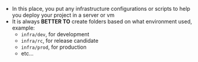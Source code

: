 - In this place, you put any infrastructure configurations or scripts to help you deploy your project in a server or vm
- It is always **BETTER TO** create folders based on what environment used, example:
    - `infra/dev`, for development
    - `infra/rc`, for release candidate
    - `infra/prod`, for production
    - etc...